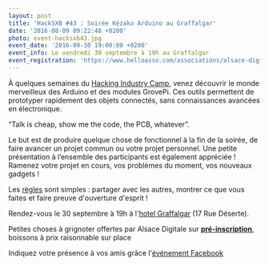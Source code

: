 ```yaml
---
layout: post
title: 'HackSXB #43 : Soirée Kézako Arduino au Graffalgar'
date: '2016-08-09 09:22:48 +0200'
photo: event-hacksxb43.jpg
event_date: '2016-09-30 19:00:00 +0200'
event_info: Le vendredi 30 septembre à 19h au Graffalgar
event_registration: 'https://www.helloasso.com/associations/alsace-digitale/evenements/hacksxb-43-soiree-kezako-arduino-au-graffalgar'
---
```

À quelques semaines du [Hacking Industry Camp](http://hackingindustry.camp/), venez découvrir le monde merveilleux des Arduino et des modules GrovePi. Ces outils permettent de prototyper rapidement des objets connectés, sans connaissances avancées en électronique.

“Talk is cheap, show me the code, the PCB, whatever”.

Le but est de produire quelque chose de fonctionnel à la fin de la soirée, de faire avancer un projet commun ou votre projet personnel. Une petite présentation à l’ensemble des participants est également appréciée ! Ramenez votre projet en cours, vos problèmes du moment, vos nouveaux gadgets !

Les [règles](http://www.hacksxb.com/events/regles/) sont simples : partager avec les autres, montrer ce que vous faites et faire preuve d'ouverture d'esprit !

Rendez-vous le 30 septembre à 19h à l'[hotel Graffalgar](http://www.graffalgar-hotel-strasbourg.fr/) (17 Rue Déserte).

Petites choses à grignoter offertes par Alsace Digitale sur **[pré-inscription](https://www.helloasso.com/associations/alsace-digitale/evenements/hacksxb-43-soiree-kezako-arduino-au-graffalgar)**, boissons à prix raisonnable sur place

Indiquez votre présence à vos amis grâce l'[événement Facebook](https://www.facebook.com/events/1695897784066748/)

